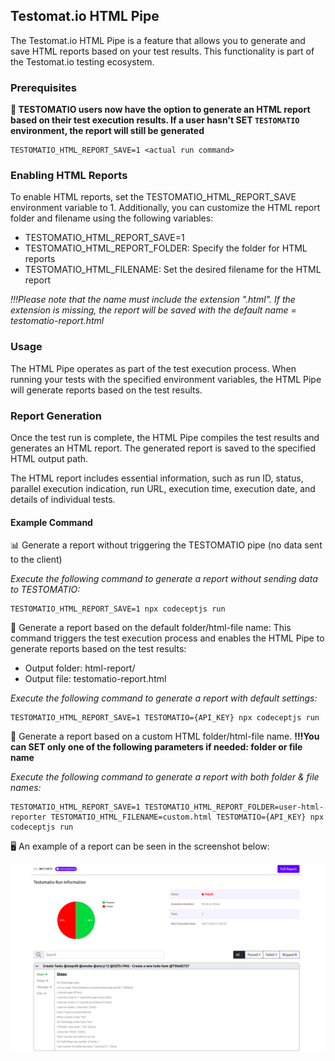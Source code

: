 ## Testomat.io HTML Pipe

The Testomat.io HTML Pipe is a feature that allows you to generate and save HTML reports based on your test results. This functionality is part of the Testomat.io testing ecosystem.

### Prerequisites

**🔌 TESTOMATIO users now have the option to generate an HTML report based on their test execution results. If a user hasn't SET `TESTOMATIO` environment, the report will still be generated**

```
TESTOMATIO_HTML_REPORT_SAVE=1 <actual run command>
```

### Enabling HTML Reports

To enable HTML reports, set the TESTOMATIO_HTML_REPORT_SAVE environment variable to 1. Additionally, you can customize the HTML report folder and filename using the following variables:

* TESTOMATIO_HTML_REPORT_SAVE=1
* TESTOMATIO_HTML_REPORT_FOLDER: Specify the folder for HTML reports
* TESTOMATIO_HTML_FILENAME: Set the desired filename for the HTML report

_!!!Please note that the name must include the extension ".html". If the extension is missing, the report will be saved with the default name = testomatio-report.html_

### Usage

The HTML Pipe operates as part of the test execution process. When running your tests with the specified environment variables, the HTML Pipe will generate reports based on the test results.

### Report Generation

Once the test run is complete, the HTML Pipe compiles the test results and generates an HTML report. The generated report is saved to the specified HTML output path.

The HTML report includes essential information, such as run ID, status, parallel execution indication, run URL, execution time, execution date, and details of individual tests.

#### Example Command

📊 Generate a report without triggering the TESTOMATIO pipe (no data sent to the client)

_Execute the following command to generate a report without sending data to TESTOMATIO:_


```
TESTOMATIO_HTML_REPORT_SAVE=1 npx codeceptjs run

```


📝 Generate a report based on the default folder/html-file name: This command triggers the test execution process and enables the HTML Pipe to generate reports based on the test results:

* Output folder: html-report/
* Output file: testomatio-report.html

_Execute the following command to generate a report with default settings:_

```
TESTOMATIO_HTML_REPORT_SAVE=1 TESTOMATIO={API_KEY} npx codeceptjs run

```


📂 Generate a report based on a custom HTML folder/html-file name.
**!!!You can SET only one of the following parameters if needed: folder or file name**

_Execute the following command to generate a report with both folder & file names:_

```
TESTOMATIO_HTML_REPORT_SAVE=1 TESTOMATIO_HTML_REPORT_FOLDER=user-html-reporter TESTOMATIO_HTML_FILENAME=custom.html TESTOMATIO={API_KEY} npx codeceptjs run

```


🖥️ An example of a report can be seen in the screenshot below:

![HTML example](./images/html-pipe.png)
